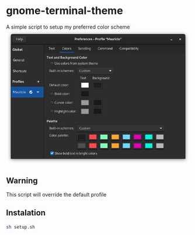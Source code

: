 # gnome-terminal-theme
A simple script to setup my preferred color scheme
![](preview.png)
## Warning
This script will override the default profile
## Instalation
``` bash
sh setup.sh
```
